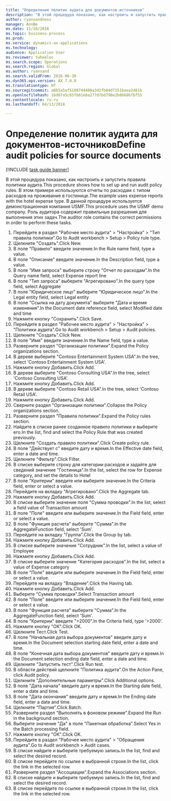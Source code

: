 ```yaml
--- 
title: "Определение политик аудита для документов-источников"
description: "В этой процедура показано, как настроить и запустить правила политики аудита."
author: ryansandness
manager: AnnBe
ms.date: 11/10/2016
ms.topic: business-process
ms.prod: 
ms.service: dynamics-ax-applications
ms.technology: 
audience: Application User
ms.reviewer: twheeloc
ms.search.scope: Operations
ms.search.region: Global
ms.author: ryansand
ms.search.validFrom: 2016-06-30
ms.dyn365.ops.version: AX 7.0.0
ms.translationtype: HT
ms.sourcegitcommit: a8b5a5af5108744406a3d2fb84d7151baea2481b
ms.openlocfilehash: 1bd87a5c65fb01e0a277d7bd790e2b86686fbf55
ms.contentlocale: ru-ru
ms.lasthandoff: 04/13/2018

---
```

# <a name="define-audit-policies-for-source-documents"></a><span data-ttu-id="8125a-103">Определение политик аудита для документов-источников</span><span class="sxs-lookup"><span data-stu-id="8125a-103">Define audit policies for source documents</span></span>

[!INCLUDE [task guide banner](../../includes/task-guide-banner.md)]

<span data-ttu-id="8125a-104">В этой процедура показано, как настроить и запустить правила политики аудита.</span><span class="sxs-lookup"><span data-stu-id="8125a-104">This procedure shows how to set up and run audit policy rules.</span></span> <span data-ttu-id="8125a-105">В этом примере используются отчеты по расходам с типом расходов на проживание в гостинице.</span><span class="sxs-lookup"><span data-stu-id="8125a-105">The example uses expense reports with the hotel expense type.</span></span> <span data-ttu-id="8125a-106">В данной процедуре используется демонстрационная компания USMF.</span><span class="sxs-lookup"><span data-stu-id="8125a-106">This procedure uses the USMF demo company.</span></span> <span data-ttu-id="8125a-107">Роль аудитора содержит правильные разрешения для выполнения этих задач.</span><span class="sxs-lookup"><span data-stu-id="8125a-107">The auditor role contains the correct permissions in order to perform these tasks.</span></span>

1. <span data-ttu-id="8125a-108">Перейдите в раздел "Рабочее место аудита" > "Настройка" > "Тип правила политики".</span><span class="sxs-lookup"><span data-stu-id="8125a-108">Go to Audit workbench > Setup > Policy rule type.</span></span>
2. <span data-ttu-id="8125a-109">Щелкните "Создать".</span><span class="sxs-lookup"><span data-stu-id="8125a-109">Click New.</span></span>
3. <span data-ttu-id="8125a-110">В поле "Правило" введите значение.</span><span class="sxs-lookup"><span data-stu-id="8125a-110">In the Rule name field, type a value.</span></span>
4. <span data-ttu-id="8125a-111">В поле "Описание" введите значение.</span><span class="sxs-lookup"><span data-stu-id="8125a-111">In the Description field, type a value.</span></span>
5. <span data-ttu-id="8125a-112">В поле "Имя запроса" выберите строку "Отчет по расходам".</span><span class="sxs-lookup"><span data-stu-id="8125a-112">In the Query name field, select Expense report line</span></span>
6. <span data-ttu-id="8125a-113">В поле "Тип запроса" выберите "Агрегировано".</span><span class="sxs-lookup"><span data-stu-id="8125a-113">In the query type field, select Aggregate</span></span>
7. <span data-ttu-id="8125a-114">В поле "Юридическое лицо" выберите "Юридическое лицо".</span><span class="sxs-lookup"><span data-stu-id="8125a-114">In the Legal entity field, select Legal entity</span></span>
8. <span data-ttu-id="8125a-115">В поле "Ссылка на дату документа" выберите "Дата и время изменения".</span><span class="sxs-lookup"><span data-stu-id="8125a-115">In the Document date reference field, select Modified date and time</span></span>
9. <span data-ttu-id="8125a-116">Нажмите кнопку "Сохранить".</span><span class="sxs-lookup"><span data-stu-id="8125a-116">Click Save.</span></span>
10. <span data-ttu-id="8125a-117">Перейдите в раздел "Рабочее место аудита" > "Настройка" > "Политики аудита".</span><span class="sxs-lookup"><span data-stu-id="8125a-117">Go to Audit workbench > Setup > Audit policies.</span></span>
11. <span data-ttu-id="8125a-118">Щелкните "Создать".</span><span class="sxs-lookup"><span data-stu-id="8125a-118">Click New.</span></span>
12. <span data-ttu-id="8125a-119">В поле "Имя" введите значение.</span><span class="sxs-lookup"><span data-stu-id="8125a-119">In the Name field, type a value.</span></span>
13. <span data-ttu-id="8125a-120">Разверните раздел "Организации политики".</span><span class="sxs-lookup"><span data-stu-id="8125a-120">Expand the Policy organizations section.</span></span>
14. <span data-ttu-id="8125a-121">В дереве выберите "Contoso Entertainment System USA".</span><span class="sxs-lookup"><span data-stu-id="8125a-121">In the tree, select 'Contoso Entertainment System USA'.</span></span>
15. <span data-ttu-id="8125a-122">Нажмите кнопку Добавить.</span><span class="sxs-lookup"><span data-stu-id="8125a-122">Click Add.</span></span>
16. <span data-ttu-id="8125a-123">В дереве выберите "Contoso Consulting USA".</span><span class="sxs-lookup"><span data-stu-id="8125a-123">In the tree, select 'Contoso Consulting USA'.</span></span>
17. <span data-ttu-id="8125a-124">Нажмите кнопку Добавить.</span><span class="sxs-lookup"><span data-stu-id="8125a-124">Click Add.</span></span>
18. <span data-ttu-id="8125a-125">В дереве выберите "Contoso Retail USA".</span><span class="sxs-lookup"><span data-stu-id="8125a-125">In the tree, select 'Contoso Retail USA'.</span></span>
19. <span data-ttu-id="8125a-126">Нажмите кнопку Добавить.</span><span class="sxs-lookup"><span data-stu-id="8125a-126">Click Add.</span></span>
20. <span data-ttu-id="8125a-127">Сверните раздел "Организации политики".</span><span class="sxs-lookup"><span data-stu-id="8125a-127">Collapse the Policy organizations section.</span></span>
21. <span data-ttu-id="8125a-128">Разверните раздел "Правила политики".</span><span class="sxs-lookup"><span data-stu-id="8125a-128">Expand the Policy rules section.</span></span>
22. <span data-ttu-id="8125a-129">Найдите в списке ранее созданное правило политики и выберите его.</span><span class="sxs-lookup"><span data-stu-id="8125a-129">In the list, find and select the Policy Rule that was created previously.</span></span>
23. <span data-ttu-id="8125a-130">Щелкните "Создать правило политики".</span><span class="sxs-lookup"><span data-stu-id="8125a-130">Click Create policy rule.</span></span>
24. <span data-ttu-id="8125a-131">В поле "Действует с" введите дату и время.</span><span class="sxs-lookup"><span data-stu-id="8125a-131">In the Effective date field, enter a date and time.</span></span>
25. <span data-ttu-id="8125a-132">Щелкните "Фильтр".</span><span class="sxs-lookup"><span data-stu-id="8125a-132">Click Filter.</span></span>
26. <span data-ttu-id="8125a-133">В списке выберите строку для категории расходов и задайте для сведений значение "Гостиница".</span><span class="sxs-lookup"><span data-stu-id="8125a-133">In the list, select the row for Expense category, and set the details to Hotel</span></span>
27. <span data-ttu-id="8125a-134">В поле "Критерии" введите или выберите значение.</span><span class="sxs-lookup"><span data-stu-id="8125a-134">In the Criteria field, enter or select a value.</span></span>
28. <span data-ttu-id="8125a-135">Перейдите на вкладку "Агрегировано".</span><span class="sxs-lookup"><span data-stu-id="8125a-135">Click the Aggregate tab.</span></span>
29. <span data-ttu-id="8125a-136">Нажмите кнопку Добавить.</span><span class="sxs-lookup"><span data-stu-id="8125a-136">Click Add.</span></span>
30. <span data-ttu-id="8125a-137">В списке выберите значение поля "Сумма проводки".</span><span class="sxs-lookup"><span data-stu-id="8125a-137">In the list, select a field value of Transaction amount</span></span>
31. <span data-ttu-id="8125a-138">В поле "Поле" введите или выберите значение.</span><span class="sxs-lookup"><span data-stu-id="8125a-138">In the Field field, enter or select a value.</span></span>
32. <span data-ttu-id="8125a-139">В поле "Функция расчета" выберите "Сумма".</span><span class="sxs-lookup"><span data-stu-id="8125a-139">In the AggregateFunction field, select 'Sum'.</span></span>
33. <span data-ttu-id="8125a-140">Перейдите на вкладку "Группа".</span><span class="sxs-lookup"><span data-stu-id="8125a-140">Click the Group by tab.</span></span>
34. <span data-ttu-id="8125a-141">Нажмите кнопку Добавить.</span><span class="sxs-lookup"><span data-stu-id="8125a-141">Click Add.</span></span>
35. <span data-ttu-id="8125a-142">В списке выберите значение "Сотрудник".</span><span class="sxs-lookup"><span data-stu-id="8125a-142">In the list, select a value of Employee</span></span> 
36. <span data-ttu-id="8125a-143">Нажмите кнопку Добавить.</span><span class="sxs-lookup"><span data-stu-id="8125a-143">Click Add.</span></span>
37. <span data-ttu-id="8125a-144">В списке выберите значение "Категория расходов".</span><span class="sxs-lookup"><span data-stu-id="8125a-144">In the list, select a value of Expense category</span></span>
38. <span data-ttu-id="8125a-145">В поле "Поле" введите или выберите значение.</span><span class="sxs-lookup"><span data-stu-id="8125a-145">In the Field field, enter or select a value.</span></span>
39. <span data-ttu-id="8125a-146">Перейдите на вкладку "Владение".</span><span class="sxs-lookup"><span data-stu-id="8125a-146">Click the Having tab.</span></span>
40. <span data-ttu-id="8125a-147">Нажмите кнопку Добавить.</span><span class="sxs-lookup"><span data-stu-id="8125a-147">Click Add.</span></span>
41. <span data-ttu-id="8125a-148">Выберите "Сумма проводки".</span><span class="sxs-lookup"><span data-stu-id="8125a-148">Select Transaction amount</span></span>
42. <span data-ttu-id="8125a-149">В поле "Поле" введите или выберите значение.</span><span class="sxs-lookup"><span data-stu-id="8125a-149">In the Field field, enter or select a value.</span></span>
43. <span data-ttu-id="8125a-150">В поле "Функция расчета" выберите "Сумма".</span><span class="sxs-lookup"><span data-stu-id="8125a-150">In the AggregateFunction field, select 'Sum'.</span></span>
44. <span data-ttu-id="8125a-151">В поле "Критерии" введите ">2000".</span><span class="sxs-lookup"><span data-stu-id="8125a-151">In the Criteria field, type '>2000'.</span></span>
45. <span data-ttu-id="8125a-152">Нажмите кнопку "OК".</span><span class="sxs-lookup"><span data-stu-id="8125a-152">Click OK.</span></span>
46. <span data-ttu-id="8125a-153">Щелкните Тест.</span><span class="sxs-lookup"><span data-stu-id="8125a-153">Click Test.</span></span>
47. <span data-ttu-id="8125a-154">В поле "Начальная дата выбора документов" введите дату и время.</span><span class="sxs-lookup"><span data-stu-id="8125a-154">In the Document selection starting date field, enter a date and time.</span></span>
48. <span data-ttu-id="8125a-155">В поле "Конечная дата выбора документов" введите дату и время.</span><span class="sxs-lookup"><span data-stu-id="8125a-155">In the Document selection ending date field, enter a date and time.</span></span>
49. <span data-ttu-id="8125a-156">Щелкните "Запустить тест".</span><span class="sxs-lookup"><span data-stu-id="8125a-156">Click Run test.</span></span>
50. <span data-ttu-id="8125a-157">В области действий щелкните "Политика аудита".</span><span class="sxs-lookup"><span data-stu-id="8125a-157">On the Action Pane, click Audit policy.</span></span>
51. <span data-ttu-id="8125a-158">Щелкните "Дополнительные параметры".</span><span class="sxs-lookup"><span data-stu-id="8125a-158">Click Additional options.</span></span>
52. <span data-ttu-id="8125a-159">В поле "Дата начала" введите дату и время.</span><span class="sxs-lookup"><span data-stu-id="8125a-159">In the Starting date field, enter a date and time.</span></span>
53. <span data-ttu-id="8125a-160">В поле "Дата окончания" введите дату и время.</span><span class="sxs-lookup"><span data-stu-id="8125a-160">In the Ending date field, enter a date and time.</span></span>
54. <span data-ttu-id="8125a-161">Щелкните "Партия".</span><span class="sxs-lookup"><span data-stu-id="8125a-161">Click Batch.</span></span>
55. <span data-ttu-id="8125a-162">Разверните раздел "Выполнять в фоновом режиме".</span><span class="sxs-lookup"><span data-stu-id="8125a-162">Expand the Run in the background section.</span></span>
56. <span data-ttu-id="8125a-163">Выберите значение "Да" в поле "Пакетная обработка".</span><span class="sxs-lookup"><span data-stu-id="8125a-163">Select Yes in the Batch processing field.</span></span>
57. <span data-ttu-id="8125a-164">Нажмите кнопку "OК".</span><span class="sxs-lookup"><span data-stu-id="8125a-164">Click OK.</span></span>
58. <span data-ttu-id="8125a-165">Перейдите в раздел "Рабочее место аудита" > "Обращения аудита".</span><span class="sxs-lookup"><span data-stu-id="8125a-165">Go to Audit workbench > Audit cases.</span></span>
59. <span data-ttu-id="8125a-166">В списке найдите и выберите требуемую запись.</span><span class="sxs-lookup"><span data-stu-id="8125a-166">In the list, find and select the desired record.</span></span>
60. <span data-ttu-id="8125a-167">В списке перейдите по ссылке в выбранной строке.</span><span class="sxs-lookup"><span data-stu-id="8125a-167">In the list, click the link in the selected row.</span></span>
61. <span data-ttu-id="8125a-168">Разверните раздел "Ассоциации".</span><span class="sxs-lookup"><span data-stu-id="8125a-168">Expand the Associations section.</span></span>
62. <span data-ttu-id="8125a-169">В списке найдите и выберите требуемую запись.</span><span class="sxs-lookup"><span data-stu-id="8125a-169">In the list, find and select the desired record.</span></span>
63. <span data-ttu-id="8125a-170">В списке перейдите по ссылке в выбранной строке.</span><span class="sxs-lookup"><span data-stu-id="8125a-170">In the list, click the link in the selected row.</span></span>


